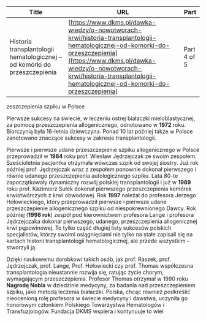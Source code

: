 | **Title**       | **URL**           | **Part**              |
|-----------------|-------------------|-----------------------|
| Historia transplantologii hematologicznej – od komórki do przeszczepienia         | [https://www.dkms.pl/dawka-wiedzy/o-nowotworach-krwi/historia-transplantologii-hematologicznej-od-komorki-do-przeszczepienia](https://www.dkms.pl/dawka-wiedzy/o-nowotworach-krwi/historia-transplantologii-hematologicznej-od-komorki-do-przeszczepienia)    | Part 4 of 5          |

zeszczepienia szpiku w Polsce


Pierwsze sukcesy na świecie, w leczeniu ostrej białaczki mieloblastycznej, za pomocą przeszczepienia allogenicznego, odnotowano w **1972** roku. Biorczynią była 16\-letnia dziewczyna. Ponad 10 lat później także w Polsce zanotowano znaczące sukcesy w zakresie transplantologii.


Pierwsze i pierwsze udane przeszczepienie szpiku allogenicznego w Polsce przeprowadził w **1984** roku prof. Wiesław Jędrzejczak ze swoim zespołem. Sześcioletnia pacjentka otrzymała wówczas szpik od swojej siostry. Już rok później prof. Jędrzejczak wraz z zespołem ponownie dokonał pierwszego i równie udanego przeszczepienia autologicznego szpiku. Lata 80\-te zapoczątkowały dynamiczny rozwój polskiej transplantologii i już w **1989** roku prof. Kazimierz Sułek dokonał pierwszego przeszczepienia komórek krwiotwórczych z krwi obwodowej. Rok **1997** należał do profesora Jerzego Hołowieckiego, który przeprowadził pierwsze i pierwsze udane przeszczepienie allogenicznego szpiku od niespokrewnionego Dawcy. Rok później (**1998 rok**) zespół pod kierownictwem profesora Lange i profesora Jędrzejczaka dokonał pierwszego, udanego, przeszczepienia allogenicznej krwi pępowinowej. To tylko część długiej listy sukcesów polskich specjalistów, którzy swoimi osiągnięciami nie tylko na stałe zapisali się na kartach historii transplantologii hematologicznej, ale przede wszystkim – stworzyli ją.


Dzięki naukowemu dorobkowi takich osób, jak prof. Raszek, prof. Jędrzejczak, prof. Lange, Prof. Hołowiecki czy prof. Thomas współczesna transplantologia nieustannie rozwija się, ratując życie chorym, wymagającym przeszczepienia. Profesor Thomas otrzymał w 1990 roku **Nagrodę Nobla** w dziedzinie medycyny, za badania nad przeszczepieniem szpiku, jako metodą leczenia białaczki. Polska, chcąc również podkreślić nieocenioną rolę profesora w świecie medycyny i dawstwa, uczyniła go honorowym członkiem Polskiego Towarzystwa Hematologów i Transfuzjologów. Fundacja DKMS wspiera i kontynuuje to wiel